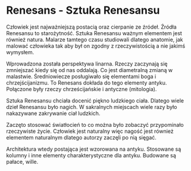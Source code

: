 # Renesans - Sztuka Renesansu

Człowiek jest najważniejszą postacią oraz cierpanie ze źródeł. Źródła Renesansu to starożytność. Sztuka Renesansu ważnym elementem jest również natura. Malarze tamtego czasu studiowali dlatego anatomie, jak malować człowieka tak aby był on zgodny z rzeczywistością a nie jakimś wymysłem.

Wprowadzona została perspektywa linarna. Rzeczy zaczynają się zmniejszać kiedy się od nas oddalają. Co jest diametralną zmianą w malastwie. Średniowiecze posługiwało się elementami boga i chrzejścijanizmu. To Renesans dokłada do tego elementy antyku. Połączone były rzeczy chrześcijańskie i antyczne (mitologia).

Sztuka Renesansu chciała docenić piękno ludzkiego ciała. Dlatego wiele dzieł Renesansu było nagich. W sakralnych miejscach wiele razy było nakazywane zakrywanie ciał ludzkich.

Zaczęto stosować światłocień to co można było zobaczyć przypominało rzeczywiste życie. Człowiek jest naturalny więc nagość jest również elementem naturalnym dlatego autorzy zaczęli po nią sięgać.

Architektura wtedy postająca jest wzorowana na antyku. Stosowane są kolumny i inne elementy charakterystyczne dla antyku. Budowane są pałace, wille.


